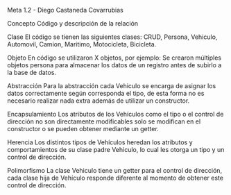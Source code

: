 Meta 1.2 - Diego Castaneda Covarrubias

Concepto
Código y descripción de la relación

Clase
El código se tienen las siguientes clases: CRUD, Persona, Vehiculo, Automovil, Camion, Maritimo, Motocicleta, Bicicleta.

Objeto
En código se utilizaron X objetos, por ejemplo: Se crearon múltiples objetos persona para almacenar los datos de un registro antes de subirlo a la base de datos.

Abstracción
Para la abstracción cada Vehiculo se encarga de asignar los datos correctamente según corresponda el tipo, de esta forma no es necesario realizar nada extra además de utilizar un constructor.

Encapsulamiento
Los atributos de los Vehículos como el tipo o el control de dirección no son directamente modificables solo se modifican en el constructor o se pueden obtener mediante un getter.

Herencia
Los distintos tipos de Vehículos heredan los atributos y comportamientos de su clase padre Vehiculo, lo cual les otorga un tipo y un control de dirección.

Polimorfismo
La clase Vehiculo tiene un getter para el control de dirección, cada clase hija de Vehículo responde diferente al momento de obtener este control de dirección.

